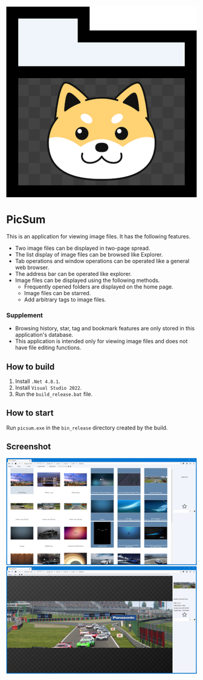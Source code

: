 ![AppIcon](./resource/appicon.png) 

# PicSum
This is an application for viewing image files.
It has the following features.
* Two image files can be displayed in two-page spread.
* The list display of image files can be browsed like Explorer.
* Tab operations and window operations can be operated like a general web browser.
* The address bar can be operated like explorer.
* Image files can be displayed using the following methods.
    * Frequently opened folders are displayed on the home page.
    * Image files can be starred.
    * Add arbitrary tags to image files.
### Supplement
* Browsing history, star, tag and bookmark features are only stored in this application's database.
* This application is intended only for viewing image files and does not have file editing functions.

## How to build
1. Install `.Net 4.8.1`.
1. Install `Visual Studio 2022`.
1. Run the `build_release.bat` file.

## How to start
Run `picsum.exe` in the `bin_release` directory created by the build.

## Screenshot
![Browsing View](./screenshot/screenshot-001.png)
![Image display](./screenshot/screenshot-002.png)
